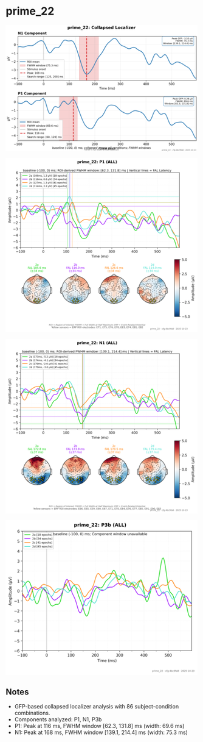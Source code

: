 # prime_22

![figure](docs/assets/plots/prime_22/prime_22-collapsed_localizer.png)

![figure](docs/assets/plots/prime_22/prime_22-P1.png)

![figure](docs/assets/plots/prime_22/prime_22-N1.png)

![figure](docs/assets/plots/prime_22/prime_22-P3b.png)


## Notes

- GFP-based collapsed localizer analysis with 86 subject-condition combinations.
- Components analyzed: P1, N1, P3b
- P1: Peak at 116 ms, FWHM window [62.3, 131.8] ms (width: 69.6 ms)
- N1: Peak at 168 ms, FWHM window [139.1, 214.4] ms (width: 75.3 ms)
